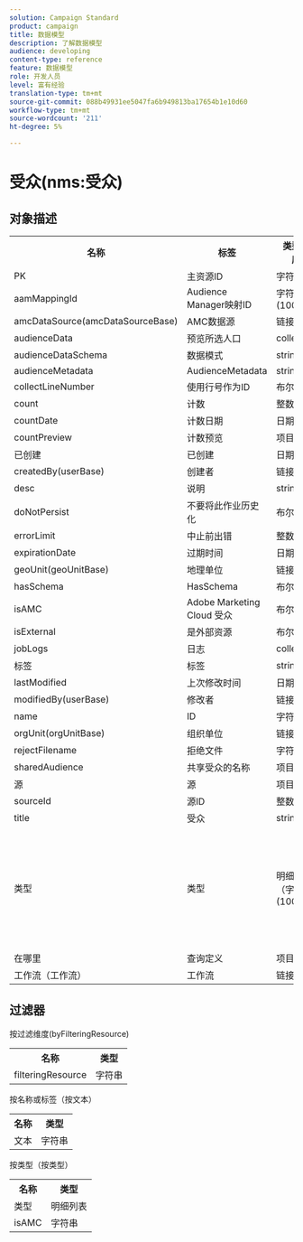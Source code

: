 ```yaml
---
solution: Campaign Standard
product: campaign
title: 数据模型
description: 了解数据模型
audience: developing
content-type: reference
feature: 数据模型
role: 开发人员
level: 富有经验
translation-type: tm+mt
source-git-commit: 088b49931ee5047fa6b949813ba17654b1e10d60
workflow-type: tm+mt
source-wordcount: '211'
ht-degree: 5%

---
```



# 受众(nms:受众)

## 对象描述

<table>
               <tr>
                  <th>名称</th>
                  <th>标签</th>
                  <th>类型（长度）</th>
                  <th>明细列表值</th>
               </tr>
               <tr>
                  <td>PK</td>
                  <td>主资源ID</td>
                  <td>字符串 </td>
                  <td> </td>
               </tr>
               <tr>
                  <td>aamMappingId</td>
                  <td>Audience Manager映射ID</td>
                  <td>字符串(100)</td>
                  <td> </td>
               </tr>
               <tr>
                  <td>amcDataSource(amcDataSourceBase)</td>
                  <td>AMC数据源</td>
                  <td>链接 </td>
                  <td> </td>
               </tr>
               <tr>
                  <td>audienceData</td>
                  <td>预览所选人口</td>
                  <td>collection </td>
                  <td> </td>
               </tr>
               <tr>
                  <td>audienceDataSchema</td>
                  <td>数据模式</td>
                  <td>string(255)</td>
                  <td> </td>
               </tr>
               <tr>
                  <td>audienceMetadata</td>
                  <td>AudienceMetadata</td>
                  <td>string(255)</td>
                  <td> </td>
               </tr>
               <tr>
                  <td>collectLineNumber</td>
                  <td>使用行号作为ID</td>
                  <td>布尔 </td>
                  <td> </td>
               </tr>
               <tr>
                  <td>count</td>
                  <td>计数</td>
                  <td>整数 </td>
                  <td> </td>
               </tr>
               <tr>
                  <td>countDate</td>
                  <td>计数日期</td>
                  <td>日期 </td>
                  <td> </td>
               </tr>
               <tr>
                  <td>countPreview</td>
                  <td>计数预览</td>
                  <td>项目 </td>
                  <td> </td>
               </tr>
               <tr>
                  <td>已创建</td>
                  <td>已创建</td>
                  <td>日期 </td>
                  <td> </td>
               </tr>
               <tr>
                  <td>createdBy(userBase)</td>
                  <td>创建者</td>
                  <td>链接 </td>
                  <td> </td>
               </tr>
               <tr>
                  <td>desc</td>
                  <td>说明</td>
                  <td>string(512)</td>
                  <td> </td>
               </tr>
               <tr>
                  <td>doNotPersist</td>
                  <td>不要将此作业历史化</td>
                  <td>布尔 </td>
                  <td> </td>
               </tr>
               <tr>
                  <td>errorLimit</td>
                  <td>中止前出错</td>
                  <td>整数 </td>
                  <td> </td>
               </tr>
               <tr>
                  <td>expirationDate</td>
                  <td>过期时间</td>
                  <td>日期 </td>
                  <td> </td>
               </tr>
               <tr>
                  <td>geoUnit(geoUnitBase)</td>
                  <td>地理单位</td>
                  <td>链接 </td>
                  <td> </td>
               </tr>
               <tr>
                  <td>hasSchema</td>
                  <td>HasSchema</td>
                  <td>布尔 </td>
                  <td> </td>
               </tr>
               <tr>
                  <td>isAMC</td>
                  <td>Adobe Marketing Cloud 受众</td>
                  <td>布尔 </td>
                  <td> </td>
               </tr>
               <tr>
                  <td>isExternal</td>
                  <td>是外部资源</td>
                  <td>布尔 </td>
                  <td> </td>
               </tr>
               <tr>
                  <td>jobLogs</td>
                  <td>日志</td>
                  <td>collection </td>
                  <td> </td>
               </tr>
               <tr>
                  <td>标签</td>
                  <td>标签</td>
                  <td>string(128)</td>
                  <td> </td>
               </tr>
               <tr>
                  <td>lastModified</td>
                  <td>上次修改时间</td>
                  <td>日期 </td>
                  <td> </td>
               </tr>
               <tr>
                  <td>modifiedBy(userBase)</td>
                  <td>修改者</td>
                  <td>链接 </td>
                  <td> </td>
               </tr>
               <tr>
                  <td>name</td>
                  <td>ID</td>
                  <td>字符串(64)</td>
                  <td> </td>
               </tr>
               <tr>
                  <td>orgUnit(orgUnitBase)</td>
                  <td>组织单位</td>
                  <td>链接 </td>
                  <td> </td>
               </tr>
               <tr>
                  <td>rejectFilename</td>
                  <td>拒绝文件</td>
                  <td>字符串 </td>
                  <td> </td>
               </tr>
               <tr>
                  <td>sharedAudience</td>
                  <td>共享受众的名称</td>
                  <td>项目 </td>
                  <td> </td>
               </tr>
               <tr>
                  <td>源</td>
                  <td>源</td>
                  <td>项目 </td>
                  <td> </td>
               </tr>
               <tr>
                  <td>sourceId</td>
                  <td>源ID</td>
                  <td>整数 </td>
                  <td> </td>
               </tr>
               <tr>
                  <td>title</td>
                  <td>受众</td>
                  <td>string(255)</td>
                  <td> </td>
               </tr>
               <tr>
                  <td>类型</td>
                  <td>类型</td>
                  <td>明细列表（字符串）(100)</td>
                  <td>
                     <ul>
                        <li>查询-查询-查询</li>
                        <li>列表-列表-列表</li>
                        <li>文件 — 文件 — 文件</li>
                        <li>无效值 — __Invalid_value__ - __Invalid_value__</li>
                     </ul>
                  </td>
               </tr>
               <tr>
                  <td>在哪里</td>
                  <td>查询定义</td>
                  <td>项目 </td>
                  <td> </td>
               </tr>
               <tr>
                  <td>工作流（工作流）</td>
                  <td>工作流</td>
                  <td>链接 </td>
                  <td> </td>
               </tr>
            </table>

## 过滤器

按过滤维度(byFilteringResource)

<table>
    <tr>
    <th>名称</th>
    <th>类型</th>
    </tr>
    <tr>
    <td>filteringResource</td>
    <td>字符串</td>
    </tr>
</table>

按名称或标签（按文本）

<table>
    <tr>
    <th>名称</th>
    <th>类型</th>
    </tr>
    <tr>
    <td>文本</td>
    <td>字符串</td>
    </tr>
</table>

按类型（按类型）

<table>
    <tr>
    <th>名称</th>
    <th>类型</th>
    </tr>
    <tr>
    <td>类型</td>
    <td>明细列表</td>
    </tr>
    <tr>
    <td>isAMC</td>
    <td>字符串</td>
    </tr>
</table>